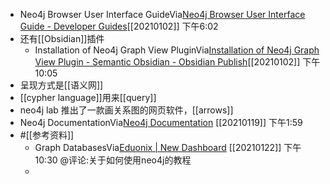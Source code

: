 - Neo4j Browser User Interface GuideVia[Neo4j Browser User Interface Guide - Developer Guides](https://neo4j.com/developer/neo4j-browser/)[[20210102]] 下午6:02
- 还有[[Obsidian]]插件
    - Installation of Neo4j Graph View PluginVia[Installation of Neo4j Graph View Plugin - Semantic Obsidian - Obsidian Publish](https://publish.obsidian.md/semantic-obsidian/Installation+of+Neo4j+Graph+View+Plugin)[[20210102]] 下午10:05
- 呈现方式是[[语义网]]
- [[cypher language]]用来[[query]]
- neo4j lab 推出了一款画关系图的网页软件，[[arrows]]
- Neo4j DocumentationVia[Neo4j Documentation](https://neo4j.com/docs/) [[20210119]] 下午1:59  
- #[[参考资料]]
    - Graph DatabasesVia[Eduonix | New Dashboard](https://www.eduonix.com/new_dashboard/learn-to-build-apps-using-neo4j) [[20210122]] 下午10:30  @评论:关于如何使用neo4j的教程
    - 
